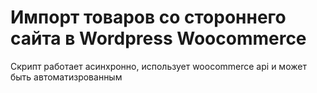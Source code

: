 # Импорт товаров со стороннего сайта в Wordpress Woocommerce

Скрипт работает асинхронно, использует woocommerce api и может быть автоматизрованным
